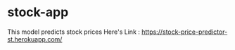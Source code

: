 # stock-app
This model predicts stock prices 
Here's Link : https://stock-price-predictor-st.herokuapp.com/
